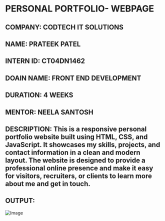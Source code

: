 # PERSONAL PORTFOLIO- WEBPAGE
## COMPANY: CODTECH IT SOLUTIONS
## NAME: PRATEEK PATEL
## INTERN ID: CT04DN1462
## DOAIN NAME: FRONT END DEVELOPMENT
## DURATION: 4 WEEKS
## MENTOR: NEELA SANTOSH
## DESCRIPTION: This is a responsive personal portfolio website built using HTML, CSS, and JavaScript. It showcases my skills, projects, and contact information in a clean and modern layout. The website is designed to provide a professional online presence and make it easy for visitors, recruiters, or clients to learn more about me and get in touch.
## OUTPUT:
![Image](https://github.com/user-attachments/assets/09acad25-f449-40ea-b115-f0ef7576bcb0)
